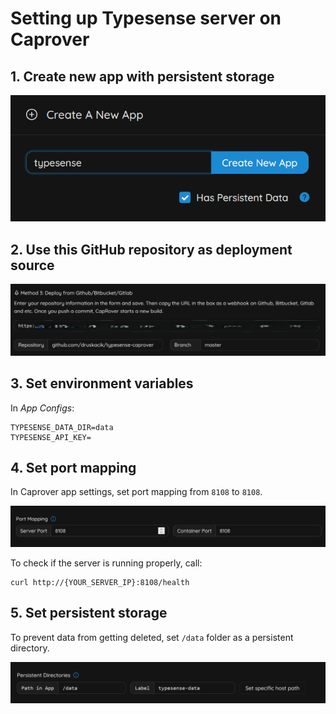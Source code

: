 # Setting up Typesense server on Caprover

## 1. Create new app with persistent storage

![Create new app](screenshots/create-new-app.png "Create new app")

## 2. Use this GitHub repository as deployment source

![Set up deployment](screenshots/deployment.png "Deploy")

## 3. Set environment variables

In *App Configs*:

```
TYPESENSE_DATA_DIR=data
TYPESENSE_API_KEY=
```

## 4. Set port mapping

In Caprover app settings, set port mapping from `8108` to `8108`.

![Port mapping](screenshots/port-mapping.png "Port mapping")

To check if the server is running properly, call:

```
curl http://{YOUR_SERVER_IP}:8108/health
```

## 5. Set persistent storage

To prevent data from getting deleted, set `/data` folder as a persistent directory.

![Persistent storage](screenshots/persistent-storage.png "Persistent storage")
